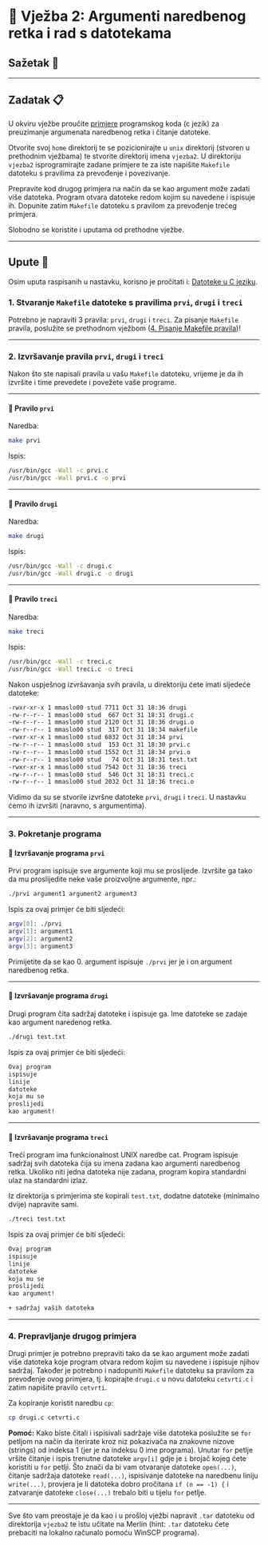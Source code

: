 # 🚀 Vježba 2: Argumenti naredbenog retka i rad s datotekama

## Sažetak 📃

___

## Zadatak 📋

U okviru vježbe proučite [primjere](primjeri/README.md) programskog koda (c jezik) za preuzimanje argumenata naredbenog retka i čitanje datoteke.

Otvorite svoj `home` direktorij te se pozicionirajte u `unix` direktorij (stvoren u prethodnim vježbama) te stvorite direktorij imena `vjezba2`. U direktoriju `vjezba2` isprogramirajte zadane primjere te za iste napišite `Makefile` datoteku s pravilima za prevođenje i povezivanje.

Prepravite kod drugog primjera na način da se kao argument može zadati više datoteka. Program otvara datoteke redom kojim su navedene i ispisuje ih. Dopunite zatim `Makefile` datoteku s pravilom za prevođenje trećeg primjera.

Slobodno se koristite i uputama od prethodne vježbe.

___

## Upute 🧭

Osim uputa raspisanih u nastavku, korisno je pročitati i: [Datoteke u C jeziku](../dodatno/datoteke.md).

### 1. Stvaranje `Makefile` datoteke s pravilima `prvi`, `drugi` i `treci`

Potrebno je napraviti 3 pravila: `prvi`, `drugi` i `treci`. Za pisanje `Makefile` pravila, poslužite se prethodnom vježbom ([4. Pisanje Makefile pravila]([primjeri/README.md](https://marinmaslov.github.io/unix.github.io/vjezba_1/#4-pisanje-makefile-pravila-)))!

___

### 2. Izvršavanje pravila `prvi`, `drugi` i `treci`

Nakon što ste napisali pravila u vašu `Makefile` datoteku, vrijeme je da ih izvršite i time prevedete i povežete vaše programe.

___

#### 📗 Pravilo `prvi`

Naredba:
```bash
make prvi
```

Ispis:
```bash
/usr/bin/gcc -Wall -c prvi.c
/usr/bin/gcc -Wall prvi.c -o prvi
```

___

#### 📘 Pravilo `drugi`

Naredba:
```bash
make drugi
```

Ispis:
```bash
/usr/bin/gcc -Wall -c drugi.c
/usr/bin/gcc -Wall drugi.c -o drugi
```

___

#### 📙 Pravilo `treci`

Naredba:
```bash
make treci
```

Ispis:
```bash
/usr/bin/gcc -Wall -c treci.c
/usr/bin/gcc -Wall treci.c -o treci
```

Nakon uspješnog izvršavanja svih pravila, u direktoriju ćete imati sljedeće datoteke:
```bash
-rwxr-xr-x 1 mmaslo00 stud 7711 Oct 31 18:36 drugi
-rw-r--r-- 1 mmaslo00 stud  667 Oct 31 18:31 drugi.c
-rw-r--r-- 1 mmaslo00 stud 2120 Oct 31 18:36 drugi.o
-rw-r--r-- 1 mmaslo00 stud  317 Oct 31 18:34 makefile
-rwxr-xr-x 1 mmaslo00 stud 6832 Oct 31 18:34 prvi
-rw-r--r-- 1 mmaslo00 stud  153 Oct 31 18:30 prvi.c
-rw-r--r-- 1 mmaslo00 stud 1552 Oct 31 18:34 prvi.o
-rw-r--r-- 1 mmaslo00 stud   74 Oct 31 18:31 test.txt
-rwxr-xr-x 1 mmaslo00 stud 7542 Oct 31 18:36 treci
-rw-r--r-- 1 mmaslo00 stud  546 Oct 31 18:31 treci.c
-rw-r--r-- 1 mmaslo00 stud 2032 Oct 31 18:36 treci.o
```

Vidimo da su se stvorile izvršne datoteke `prvi`, `drugi` i `treci`. U nastavku ćemo ih izvršiti (naravno, s argumentima).

___

### 3. Pokretanje programa

#### 📗 Izvršavanje programa `prvi`

Prvi program ispisuje sve argumente koji mu se proslijede. Izvršite ga tako da mu proslijedite neke vaše proizvoljne argumente, npr.:

```bash
./prvi argument1 argument2 argument3
```

Ispis za ovaj primjer će biti sljedeći:

```bash
argv[0]: ./prvi
argv[1]: argument1
argv[2]: argument2
argv[3]: argument3
```

Primijetite da se kao 0. argument ispisuje `./prvi` jer je i on argument naredbenog retka.

___


#### 📘 Izvršavanje programa `drugi`

Drugi program čita sadržaj datoteke i ispisuje ga. Ime datoteke se zadaje kao argument naredenog retka.

```bash
./drugi test.txt
```

Ispis za ovaj primjer će biti sljedeći:

```bash
Ovaj program
ispisuje
linije
datoteke
koja mu se
proslijedi
kao argument!
```

___


#### 📙 Izvršavanje programa `treci`

Treći program ima funkcionalnost UNIX naredbe cat. Program ispisuje sadržaj svih datoteka čija su imena zadana kao argumenti naredbenog retka. Ukoliko niti jedna datoteka nije zadana, program kopira standardni ulaz na standardni izlaz.

Iz direktorija s primjerima ste kopirali `test.txt`, dodatne datoteke (minimalno dvije) napravite sami.

```bash
./treci test.txt
```

Ispis za ovaj primjer će biti sljedeći:

```bash
Ovaj program
ispisuje
linije
datoteke
koja mu se
proslijedi
kao argument!

+ sadržaj vaših datoteka
```

___

### 4. Prepravljanje drugog primjera

Drugi primjer je potrebno prepraviti tako da se kao argument može zadati više datoteka koje program otvara redom kojim su navedene i ispisuje njihov sadržaj. Također je potrebno i nadopuniti `Makefile` datoteku sa pravilom za prevođenje ovog primjera, tj. kopirajte `drugi.c` u novu datoteku `cetvrti.c` i zatim napišite pravilo `cetvrti`.

Za kopiranje koristit naredbu `cp`:
``` bash
cp drugi.c cetvrti.c
```

**Pomoć:**
Kako biste čitali i ispisivali sadržaje više datoteka poslužite se `for` petljom na način da iterirate kroz niz pokazivača na znakovne nizove (strings) od indeksa 1 (jer je na indeksu 0 ime programa). Unutar `for` petlje vršite čitanje i ispis trenutne datoteke `argv[i]` gdje je `i` brojač kojeg ćete koristiti u `for` petlji. Što znači da bi vam otvaranje datoteke `open(...)`, čitanje sadržaja datoteke `read(...)`, ispisivanje datoteke na naredbenu liniju `write(...)`, provjera je li datoteka dobro pročitana `if (n == -1) {` i zatvaranje datoteke `close(...)` trebalo biti u tijelu `for` petlje.

___

Sve što vam preostaje je da kao i u prošloj vježbi napravit `.tar` datoteku od direktorija `vjezba2` te istu učitate na Merlin (hint: `.tar` datoteku ćete prebaciti na lokalno računalo pomoću WinSCP programa). 
